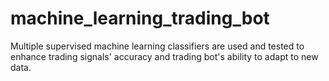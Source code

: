 # machine_learning_trading_bot
Multiple supervised machine learning classifiers are used and tested to enhance trading signals' accuracy and trading bot's ability to adapt to new data.
